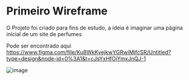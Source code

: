 # Primeiro Wireframe 

O Projeto foi criado para fins de estudo, a ideia é imaginar uma página inicial de um site de perfumes

Pode ser encontrado aqui 
https://www.figma.com/file/Ku8WkKyejkwYGRwiMjfcSR/Untitled?type=design&node-id=0%3A1&t=cJsYxHfOiYmxJnQJ-1



![image](https://github.com/T3lo5/UI-UX/assets/72330142/26237f52-cda0-4b34-ab5c-f42f4f38239f)
